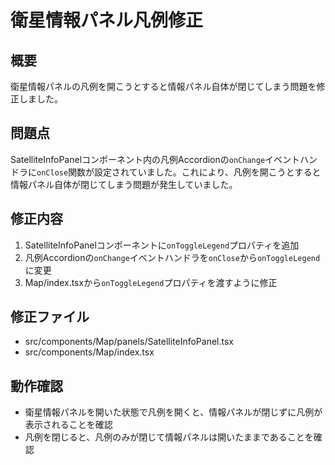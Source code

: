 # 衛星情報パネル凡例修正

## 概要
衛星情報パネルの凡例を開こうとすると情報パネル自体が閉じてしまう問題を修正しました。

## 問題点
SatelliteInfoPanelコンポーネント内の凡例Accordionの`onChange`イベントハンドラに`onClose`関数が設定されていました。これにより、凡例を開こうとすると情報パネル自体が閉じてしまう問題が発生していました。

## 修正内容
1. SatelliteInfoPanelコンポーネントに`onToggleLegend`プロパティを追加
2. 凡例Accordionの`onChange`イベントハンドラを`onClose`から`onToggleLegend`に変更
3. Map/index.tsxから`onToggleLegend`プロパティを渡すように修正

## 修正ファイル
- src/components/Map/panels/SatelliteInfoPanel.tsx
- src/components/Map/index.tsx

## 動作確認
- 衛星情報パネルを開いた状態で凡例を開くと、情報パネルが閉じずに凡例が表示されることを確認
- 凡例を閉じると、凡例のみが閉じて情報パネルは開いたままであることを確認
